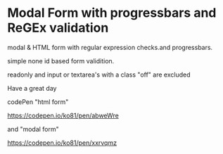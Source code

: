 # Modal Form with progressbars and ReGEx validation
modal & HTML form with regular expression checks.and progressbars.

simple none id based form validition.

readonly and input or textarea's with a class "off" are excluded

Have a great day

codePen "html form"

https://codepen.io/ko81/pen/abweWre

and "modal form"

https://codepen.io/ko81/pen/xxrvqmz
